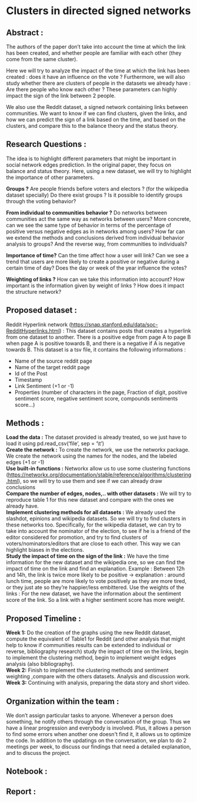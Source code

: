   # Clusters in directed signed networks

## Abstract : 
The authors of the paper don’t take into account the time at which the link has been created, and whether people are familiar with each other (they come from the same cluster).

Here we will try to analyze the impact of the time at which the link has been created : does it have an influence on the vote ? 
Furthermore, we will also study whether there are clusters of people in the datasets we already have : Are there people who know each other ? 
These parameters can highly impact the sign of the link between 2 people.

We also use the Reddit dataset, a signed network containing links between communities. We want to know if we can find clusters, given the links, and how we can predict the sign of a link based on the time, and based on the clusters, and compare this to the balance theory and the status theory.


## Research Questions : 

The idea is to highlight different parameters that might be important in social network edges prediction. In the original paper, they focus on balance and status theory. Here, using a new dataset, we will try to highlight the importance of other parameters.

**Groups ?**
Are people friends before voters and electors ? (for the wikipedia dataset specially)
Do there exist groups ?
Is it possible to identify groups through the voting behavior?

**From individual to communities behavior ?** 
Do networks between communities act the same way as networks between users? 
More concrete, can we see the same type of behavior in terms of the percentage of positive versus negative edges as in networks among users?
How far can we extend the methods and conclusions derived from individual behavior analysis to groups? And the reverse way, from communities to individuals?

**Importance of time?** 
Can the time affect how a user will link? 
Can we see a trend that users are more likely to create a positive or negative during a certain time of day? Does the day or week of the year influence the votes?

**Weighting of links ?**
How can we take this information into account? How important is the information given by weight of links ? How does it impact the structure network?

## Proposed dataset :
Reddit Hyperlink network (https://snap.stanford.edu/data/soc-RedditHyperlinks.html) : This dataset contains posts that creates a hyperlink from one dataset to another. There is a positive edge from page A to page B when page A is positive towards B, and there is a negative if A is negative towards B. This dataset is a tsv file, it contains the following informations :
- Name of the source reddit page
- Name of the target reddit page
- Id of the Post
- Timestamp
- Link Sentiment (+1 or -1)
- Properties (number of characters in the page, Fraction of digit, positive sentiment score, negative sentiment score, compounds sentiments score...)


## Methods : 
**Load the data :** The dataset provided is already treated, so we just have to load it using pd.read_csv(‘file’, sep = ‘\t’)<br>
**Create the network :** To create the network, we use the networkx package. We create the network using the names for the nodes, and the labeled edges (+1 or -1)<br>
**Use built-in functions :** Networkx allow us to use some clustering functions (https://networkx.org/documentation/stable/reference/algorithms/clustering.html), so we will try to use them and see if we can already draw conclusions<br>
**Compare the number of edges, nodes,.. with other datasets :** We will try to reproduce table 1 for this new dataset and compare with the ones we already have.<br>
**Implement clustering methods for all datasets :** We already used the slashdot, epinions and wikipedia datasets. So we will try to find clusters in these networks too. Specifically, for the wikipedia dataset, we can try to take into account the nominator of the election, to see if he is a friend of the editor considered for promotion, and try to find clusters of voters/nominators/editors that are close to each other. This way we can highlight biases in the elections.<br>
**Study the impact of time on the sign of the link :** We have the time information for the new dataset and the wikipedia one, so we can find the impact of time on the link and find an explanation. Example : Between 12h and 14h, the link is twice more likely to be positive -> explanation : around lunch time, people are more likely to vote positively as they are more tired, or they just ate so they’re happier/less embittered.
Use the weights of the links :  For the new dataset, we have the information about the sentiment score of the link. So a link with a higher sentiment score has more weight.

## Proposed Timeline : 
**Week 1:** Do the creation of the graphs using the new Reddit dataset, compute the equivalent of Table1 for Reddit (and other analysis that might help to know if communities results can be extended to individual or reverse, bibliography research) study the impact of time on the links, begin to implement the clustering method, begin to implement weight edges analysis (also bibliography).<br>
**Week 2:** Finish to implement the clustering methods and sentiment weighting ,compare with the others datasets. Analysis and discussion work. <br>
**Week 3:** Continuing with analysis, preparing the data story and short video.<br>

## Organization within the team : 

We don’t assign particular tasks to anyone. Whenever a person does something, he notify others through the conversation of the group. Thus we have a linear progression and everybody is involved. Plus, it allows a person to find some errors when another one doesn't find it, it allows us to optimize the code. 
In addition to the updatings on the conversation, we plan to do 2 meetings per week, to discuss our findings that need a detailed explanation, and to discuss the project.
	

## Notebook :

## Report : 
